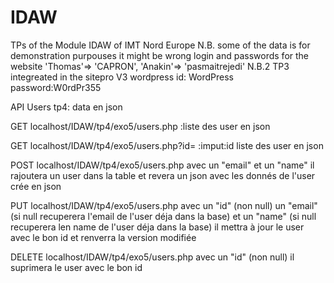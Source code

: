 # IDAW
TPs of the Module IDAW of IMT Nord Europe
N.B. some of the data is for demonstration purpouses it might be wrong
login and passwords for the website
'Thomas'=> 'CAPRON',
'Anakin'=> 'pasmaitrejedi'
N.B.2 TP3 integreated in the sitepro V3
wordpress id: WordPress password:W0rdPr355


API Users tp4: data en json

GET localhost/IDAW/tp4/exo5/users.php :liste des user en json

GET localhost/IDAW/tp4/exo5/users.php?id= :imput:id liste des user en json

POST localhost/IDAW/tp4/exo5/users.php avec un "email" et un "name" il rajoutera un user dans la table et revera un json avec les donnés de l'user crée en json

PUT localhost/IDAW/tp4/exo5/users.php avec un "id" (non null) un "email" (si null recuperera l'email de l'user déja dans la base) et un "name" (si null recuperera len name  de l'user déja dans la base) il mettra à jour le user avec le bon id et renverra la version modifiée

DELETE localhost/IDAW/tp4/exo5/users.php avec un "id" (non null) il suprimera le user avec le bon id
